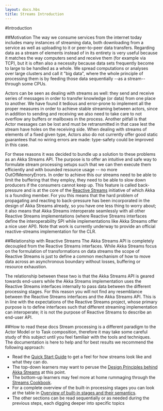 ```yaml
---
layout: docs.hbs
title: Streams Introduction
---
```


#Introduction

##Motivation
The way we consume services from the internet today includes many instances of streaming data, both downloading from a service as well as uploading to it or peer-to-peer data transfers. Regarding data as a stream of elements instead of in its entirety is very useful because it matches the way computers send and receive them (for example via TCP), but it is often also a necessity because data sets frequently become to large to be handled as a whole. We spread computations or analyses over large clusters and call it "big data", where the whole principle of processing them is by feeding those data sequentially --as a stream-- through some CPUs.

Actors can be seen as dealing with streams as well: they send and receive series of messages in order to transfer knowledge (or data) from one place to another. We have found it tedious and error-prone to implement all the proper measures in order to achieve stable streaming between actors, since in addition to sending and receiving we also need to take care to not overflow any buffers or mailboxes in the process. Another pitfall is that Actor messages can be lost and must be retransmitted in that case lest the stream have holes on the receiving side. When dealing with streams of elements of a fixed given type, Actors also do not currently offer good static guarantees that no wiring errors are made: type-safety could be improved in this case.

For these reasons it was decided to bundle up a solution to these problems as an Akka Streams API. The purpose is to offer an intuitive and safe way to formulate stream processing setups such that we can then execute them efficiently and with bounded resource usage -- no more OutOfMemoryErrors. In order to achieve this our streams need to be able to limit the buffering that they employ, they need to be able to slow down producers if the consumers cannot keep up. This feature is called back-pressure and is at the core of the [Reactive Streams](http://www.reactive-streams.org/) initiative of which Akka is a founding member. For you this means that the hard problem of propagating and reacting to back-pressure has been incorporated in the design of Akka Streams already, so you have one less thing to worry about; it also means that Akka Streams interoperate seamlessly with all other Reactive Streams implementations (where Reactive Streams interfaces define the interoperability SPI while implementations like Akka Streams offer a nice user API).
Note that work is currently underway to provide an official reactive-streams implementation for the CLR.

##Relationship with Reactive Streams
The Akka Streams API is completely decoupled from the Reactive Streams interfaces. While Akka Streams focus on the formulation of transformations on data streams the scope of Reactive Streams is just to define a common mechanism of how to move data across an asynchronous boundary without losses, buffering or resource exhaustion.

The relationship between these two is that the Akka Streams API is geared towards end-users while the Akka Streams implementation uses the Reactive Streams interfaces internally to pass data between the different processing stages. For this reason you will not find any resemblance between the Reactive Streams interfaces and the Akka Streams API. This is in line with the expectations of the Reactive Streams project, whose primary purpose is to define interfaces such that different streaming implementation can interoperate; it is not the purpose of Reactive Streams to describe an end-user API.

##How to read these docs
Stream processing is a different paradigm to the Actor Model or to Task composition, therefore it may take some careful study of this subject until you feel familiair with the tools and techniques. The documentation is here to help and for best results we recommend the following approach:

* Read the [Quick Start Guide](quickstart) to get a feel for how streams look like and what they can do.
* The top-down learners may want to peruse the [Design Principles behind Akka Streams](designprinciples) at this point.
* The bottom-up learners may feel more at home rummaging through the [Streams Cookbook](cookbook).
* For a complete overview of the built-in processing stages you can look at the table in [Overview of built-in stages and their semantics](builtinstages).
* The other sections can be read sequentially or as needed during the previous steps, each digging deeper into specific topics
